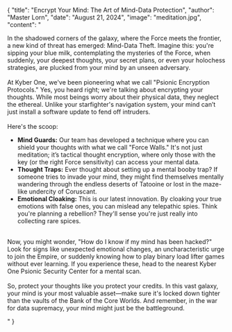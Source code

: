 {
    "title": "Encrypt Your Mind: The Art of Mind-Data Protection",
    "author": "Master Lorn",
    "date": "August 21, 2024",
    "image": "meditation.jpg",
    "content": "<p>In the shadowed corners of the galaxy, where the Force meets the frontier, a new kind of threat has emerged: Mind-Data Theft. Imagine this: you're sipping your blue milk, contemplating the mysteries of the Force, when suddenly, your deepest thoughts, your secret plans, or even your holochess strategies, are plucked from your mind by an unseen adversary.<br><br>At Kyber One, we've been pioneering what we call \"Psionic Encryption Protocols.\" Yes, you heard right; we're talking about encrypting your thoughts. While most beings worry about their physical data, they neglect the ethereal. Unlike your starfighter's navigation system, your mind can’t just install a software update to fend off intruders. <br><br>Here's the scoop: <ul><li><strong>Mind Guards:</strong> Our team has developed a technique where you can shield your thoughts with what we call \"Force Walls.\" It's not just meditation; it’s tactical thought encryption, where only those with the key (or the right Force sensitivity) can access your mental data.</li><li><strong>Thought Traps:</strong> Ever thought about setting up a mental booby trap? If someone tries to invade your mind, they might find themselves mentally wandering through the endless deserts of Tatooine or lost in the maze-like undercity of Coruscant.</li><li><strong>Emotional Cloaking:</strong> This is our latest innovation. By cloaking your true emotions with false ones, you can mislead any telepathic spies. Think you're planning a rebellion? They'll sense you're just really into collecting rare spices.</li></ul><br>Now, you might wonder, \"How do I know if my mind has been hacked?\" Look for signs like unexpected emotional changes, an uncharacteristic urge to join the Empire, or suddenly knowing how to play binary load lifter games without ever learning. If you experience these, head to the nearest Kyber One Psionic Security Center for a mental scan.<br><br>So, protect your thoughts like you protect your credits. In this vast galaxy, your mind is your most valuable asset—make sure it's locked down tighter than the vaults of the Bank of the Core Worlds. And remember, in the war for data supremacy, your mind might just be the battleground.</p>"
  }